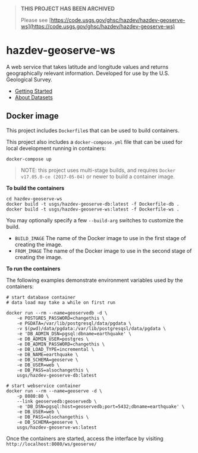 > **THIS PROJECT HAS BEEN ARCHIVED**
>
> Please see [https://code.usgs.gov/ghsc/hazdev/hazdev-geoserve-ws](https://code.usgs.gov/ghsc/hazdev/hazdev-geoserve-ws)

# hazdev-geoserve-ws
A web service that takes latitude and longitude values and returns
geographically relevant information. Developed for use by the U.S.
Geological Survey.

 - [Getting Started](GettingStarted.md)
 - [About Datasets](Data.md)



## Docker image

This project includes `Dockerfile`s that can be used to build containers.

This project also includes a `docker-compose.yml` file that can be used for local development running in containers:
```
docker-compose up
```


> NOTE: this project uses multi-stage builds, and requires
> `Docker v17.05.0-ce (2017-05-04)` or newer to build a container image.


**To build the containers**

```
cd hazdev-geoserve-ws
docker build -t usgs/hazdev-geoserve-db:latest -f Dockerfile-db .
docker build -t usgs/hazdev-geoserve-ws:latest -f Dockerfile-ws .
```

You  may optionally specify a few `--build-arg` switches to customize the build.

- `BUILD_IMAGE` The name of the Docker image to use in the first stage of
                creating the image.
- `FROM_IMAGE`  The name of the Docker image to use in the second stage of
                creating the image.


**To run the containers**

The following examples demonstrate environment variables used by the containers:

```
# start database container
# data load may take a while on first run

docker run --rm --name=geoservedb -d \
    -e POSTGRES_PASSWORD=changethis \
    -e PGDATA=/var/lib/postgresql/data/pgdata \
    -v $(pwd)/data/pgdata:/var/lib/postgresqsl/data/pgdata \
    -e 'DB_ADMIN_DSN=pgsql:dbname=earthquake' \
    -e DB_ADMIN_USER=postgres \
    -e DB_ADMIN_PASSWORD=changethis \
    -e DB_LOAD_TYPE=incremental \
    -e DB_NAME=earthquake \
    -e DB_SCHEMA=geoserve \
    -e DB_USER=web \
    -e DB_PASS=alsochangethis \
    usgs/hazdev-geoserve-db:latest

# start webservice container
docker run --rm --name=geoserve -d \
    -p 8080:80 \
    --link geoservedb:geoservedb \
    -e 'DB_DSN=pgsql:host=geoservedb;port=5432;dbname=earthquake' \
    -e DB_USER=web \
    -e DB_PASS=alsochangethis \
    -e DB_SCHEMA=geoserve \
    usgs/hazdev-geoserve-ws:latest
```

Once the containers are started, access the interface by visiting `http://localhost:8080/ws/geoserve/`
